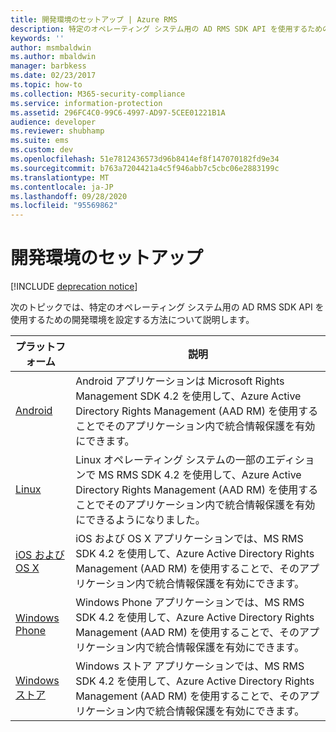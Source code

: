 ```yaml
---
title: 開発環境のセットアップ | Azure RMS
description: 特定のオペレーティング システム用の AD RMS SDK API を使用するための開発環境を設定する方法について説明します。
keywords: ''
author: msmbaldwin
ms.author: mbaldwin
manager: barbkess
ms.date: 02/23/2017
ms.topic: how-to
ms.collection: M365-security-compliance
ms.service: information-protection
ms.assetid: 296FC4C0-99C6-4997-AD97-5CEE01221B1A
audience: developer
ms.reviewer: shubhamp
ms.suite: ems
ms.custom: dev
ms.openlocfilehash: 51e7812436573d96b8414ef8f147070182fd9e34
ms.sourcegitcommit: b763a7204421a4c5f946abb7c5cbc06e2883199c
ms.translationtype: MT
ms.contentlocale: ja-JP
ms.lasthandoff: 09/28/2020
ms.locfileid: "95569862"
---
```

# <a name="setup-developer-environment"></a>開発環境のセットアップ

[!INCLUDE [deprecation notice](../includes/deprecation-warning.md)]

次のトピックでは、特定のオペレーティング システム用の AD RMS SDK API を使用するための開発環境を設定する方法について説明します。

|プラットフォーム | 説明|
|------|------------|
|[Android](android-sdk.md)| Android アプリケーションは Microsoft Rights Management SDK 4.2 を使用して、Azure Active Directory Rights Management (AAD RM) を使用することでそのアプリケーション内で統合情報保護を有効にできます。|
|[Linux](linux-setup.md)|Linux オペレーティング システムの一部のエディションで MS RMS SDK 4.2 を使用して、Azure Active Directory Rights Management (AAD RM) を使用することでそのアプリケーション内で統合情報保護を有効にできるようになりました。|
|[iOS および OS X](ios-sdk.md)|iOS および OS X アプリケーションでは、MS RMS SDK 4.2 を使用して、Azure Active Directory Rights Management (AAD RM) を使用することで、そのアプリケーション内で統合情報保護を有効にできます。|
|[Windows Phone](windows-phone-apps.md)|Windows Phone アプリケーションでは、MS RMS SDK 4.2 を使用して、Azure Active Directory Rights Management (AAD RM) を使用することで、そのアプリケーション内で統合情報保護を有効にできます。|
|[Windows ストア](winrt-sdk.md)|Windows ストア アプリケーションでは、MS RMS SDK 4.2 を使用して、Azure Active Directory Rights Management (AAD RM) を使用することで、そのアプリケーション内で統合情報保護を有効にできます。|

